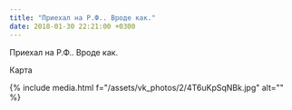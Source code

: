 ```yaml
---
title: "Приехал на Р.Ф.. Вроде как."
date: 2018-01-30 22:21:00 +0300
---
```


Приехал на Р.Ф.. Вроде как.

Карта

{% include media.html f="/assets/vk_photos/2/4T6uKpSqNBk.jpg" alt="" %}
